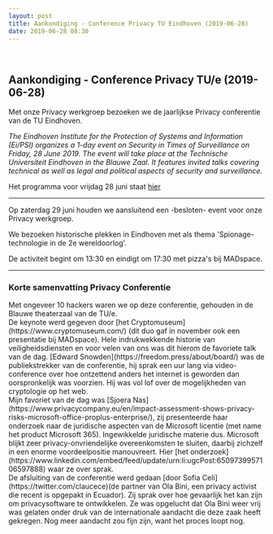 ```yaml
---
layout: post
title: Aankondiging - Conference Privacy TU Eindhoven (2019-06-28)
date: 2019-06-28 08:30
---
```

<br>

<h2>Aankondiging - Conference Privacy TU/e (2019-06-28)</h2>

Met onze Privacy werkgroep bezoeken we de jaarlijkse Privacy conferentie van de TU Eindhoven. 

_The Eindhoven Institute for the Protection of Systems and Information (Ei/PSI) organizes a 1-day event on Security in Times of Surveillance on Friday, 28 June 2019. The event will take place at the Technische Universiteit Eindhoven in the Blauwe Zaal. It features invited talks covering technical as well as legal and political aspects of security and surveillance._

Het programma voor vrijdag 28 juni staat [hier](https://www.win.tue.nl/eipsi/surveillance.html) 

---

Op zaterdag 29 juni houden we aansluitend een -besloten- event voor onze Privacy werkgroep.

We bezoeken historische plekken in Eindhoven met als thema 'Spionage-technologie in de 2e wereldoorlog'. 

De activiteit begint om 13:30 en eindigt om 17:30 met pizza's bij MADspace. 

---

<h3>Korte samenvatting Privacy Conferentie</h3>
Met ongeveer 10 hackers waren we op deze conferentie, gehouden in de Blauwe theaterzaal van de TU/e. <BR/>
De keynote werd gegeven door [het Cryptomuseum](https://www.cryptomuseum.com/) (dit duo gaf in november ook een presentatie bij MADspace).
Hele indrukwekkende historie van veiligheidsdiensten en voor velen van ons was dit hierom de favoriete talk van de dag. 
[Edward Snowden](https://freedom.press/about/board/) was de publiekstrekker van de conferentie, hij sprak een uur lang via video-conference over hoe ontzettend anders het internet is geworden dan oorspronkelijk was voorzien. 
Hij was vol lof over de mogelijkheden van cryptologie op het web. <BR/>
Mijn favoriet van de dag was [Sjoera Nas](https://www.privacycompany.eu/en/impact-assessment-shows-privacy-risks-microsoft-office-proplus-enterprise/), zij presenteerde haar onderzoek naar de juridische aspecten van de Microsoft licentie (met name het product Microsoft 365). Ingewikkelde juridische materie dus. 
Microsoft blijkt zeer privacy-onvriendelijke overeenkomsten te sluiten, daarbij zichzelf in een enorme voordeelpositie manouvreert. Hier [het onderzoek](https://www.linkedin.com/embed/feed/update/urn:li:ugcPost:6509739957106597888) waar ze over sprak. <BR/>
De afsluiting van de conferentie werd gedaan [door Sofia Celi](https://twitter.com/claucece)(de partner van Ola Bini, een privacy activist die recent is opgepakt in Ecuador). 
Zij sprak over hoe gevaarlijk het kan zijn om privacysoftware te ontwikkelen. Ze was opgelucht dat Ola Bini weer vrij was gelaten onder druk van de internationale aandacht die deze zaak heeft gekregen. 
Nog meer aandacht zou fijn zijn, want het proces loopt nog. <BR/> 
